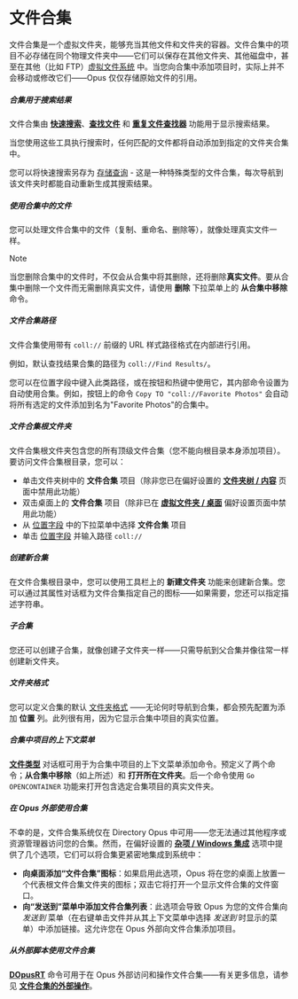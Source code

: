 # 文件合集

文件合集是一个虚拟文件夹，能够充当其他文件和文件夹的容器。文件合集中的项目不必存储在同个物理文件夹中——它们可以保存在其他文件夹、其他磁盘中，甚至在其他（比如 FTP）[虚拟文件系统](/Manual/basic_concepts/virtual_file_system/README.zh.md) 中。当您向合集中添加项目时，实际上并不会移动或修改它们——Opus 仅仅存储原始文件的引用。

##### 合集用于搜索结果

文件合集由 **[快速搜索](../searching_and_filtering/windows_search.zh.md)**、**[查找文件](../searching_and_filtering/find_files/README.zh.md)** 和 **[重复文件查找器](/Manual/additional_functionality/duplicate_file_finder.zh.md)** 功能用于显示搜索结果。

当您使用这些工具执行搜索时，任何匹配的文件都将自动添加到指定的文件夹合集中。

您可以将快速搜索另存为 [存储查询](/Manual/basic_concepts/virtual_file_system/file_collections/stored_queries.zh.md) - 这是一种特殊类型的文件合集，每次导航到该文件夹时都能自动重新生成其搜索结果。

##### 使用合集中的文件

您可以处理文件合集中的文件（复制、重命名、删除等），就像处理真实文件一样。

> [!NOTE]
> 当您删除合集中的文件时，不仅会从合集中将其删除，还将删除**真实文件**。要从合集中删除一个文件而无需删除真实文件，请使用 **删除** 下拉菜单上的 **从合集中移除** 命令。

##### 文件合集路径

文件合集使用带有 `coll://` 前缀的 URL 样式路径格式在内部进行引用。

例如，默认查找结果合集的路径为 `coll://Find Results/`。

您可以在位置字段中键入此类路径，或在按钮和热键中使用它，其内部命令设置为自动使用合集。例如，按钮上的命令 `Copy TO "coll://Favorite Photos"` 会自动将所有选定的文件添加到名为"Favorite Photos"的合集中。

##### 文件合集根文件夹

文件合集根文件夹包含您的所有顶级文件合集（您不能向根目录本身添加项目）。要访问文件合集根目录，您可以：

- 单击文件夹树中的 **文件合集** 项目（除非您已在偏好设置的 **[文件夹树 / 内容](/Manual/preferences/preferences_categories/folder_tree/contents.zh.md)** 页面中禁用此功能）
- 双击桌面上的 **文件合集** 项目（除非已在 **[虚拟文件夹 / 桌面](/Manual/preferences/preferences_categories/folders/virtual_folders/desktop.zh.md)** 偏好设置页面中禁用此功能）
- 从 [位置字段](../the_lister/navigation/breadcrumbs_location_field.zh.md) 中的下拉菜单中选择 **文件合集** 项目
- 单击 [位置字段](../the_lister/navigation/breadcrumbs_location_field.zh.md) 并输入路径 `coll://`

##### 创建新合集

在文件合集根目录中，您可以使用工具栏上的 **新建文件夹** 功能来创建新合集。您可以通过其属性对话框为文件合集指定自己的图标——如果需要，您还可以指定描述字符串。

##### 子合集

您还可以创建子合集，就像创建子文件夹一样——只需导航到父合集并像往常一样创建新文件夹。

##### 文件夹格式

您可以定义合集的默认 [文件夹格式](../folder_options/README.zh.md) ——无论何时导航到合集，都会预先配置为添加 **位置** 列。此列很有用，因为它显示合集中项目的真实位置。

##### 合集中项目的上下文菜单

**[文件类型](/Manual/file_types/README.zh.md)** 对话框可用于为合集中项目的上下文菜单添加命令。预定义了两个命令；**从合集中移除**（如上所述）和 **打开所在文件夹**。后一个命令使用 `Go OPENCONTAINER` 功能来打开包含选定合集项目的真实文件夹。

##### 在 Opus 外部使用合集

不幸的是，文件合集系统仅在 Directory Opus 中可用——您无法通过其他程序或资源管理器访问您的合集。然而，在偏好设置的 **[杂项 / Windows 集成](/Manual/preferences/preferences_categories/miscellaneous/windows_integration/README.zh.md)** 选项中提供了几个选项，它们可以将合集更紧密地集成到系统中：

- **向桌面添加“文件合集”图标**：如果启用此选项，Opus 将在您的桌面上放置一个代表根文件合集文件夹的图标；双击它将打开一个显示文件合集的文件窗口。
- **向“发送到”菜单中添加文件合集列表**：此选项会导致 Opus 为您的文件合集向 *发送到* 菜单（在右键单击文件并从其上下文菜单中选择 *发送到* 时显示的菜单）中添加链接。这允许您在 Opus 外部向文件合集添加项目。

##### 从外部脚本使用文件合集

**[DOpusRT](/Manual/reference/dopusrt_reference/README.zh.md)** 命令可用于在 Opus 外部访问和操作文件合集——有关更多信息，请参见 **[文件合集的外部操作](/Manual/reference/dopusrt_reference/external_manipulation_of_file_collections.zh.md)**。
